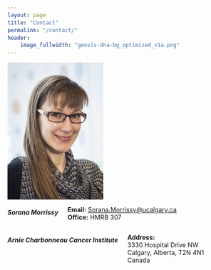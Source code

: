 ```yaml
---
layout: page
title: "Contact"
permalink: "/contact/"
header:
    image_fullwidth: "genvis-dna-bg_optimized_v1a.png"
---
```


<div class="row">
    <div class="small-12 small-centered columns">
	<img src="/assets/img/team/Sorana.jpg">
    </div>
</div>

<div class="row">
    <div class="small-6 columns">
    <h5>Sorana Morrissy</h5>
    <p>
      <b>Email:</b> <a href="mailto:sorana.morrissy@ucalgary.ca">Sorana.Morrissy@ucalgary.ca</a><br>
      <b>Office:</b> HMRB 307<br>
    </p>
    </div>
</div>

<div class="row">
    <div class="small-12 small-centered columns">
        <h5>Arnie Charbonneau Cancer Institute</h5>
        <p>
          <b>Address:</b><br> 3330 Hospital Drive NW<br>
          Calgary, Alberta, T2N 4N1<br>
          Canada<br>
        </p>
    </div>
</div>
